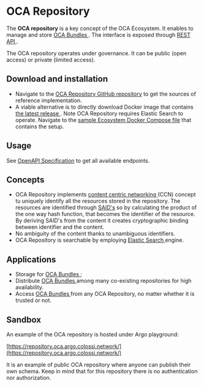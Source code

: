 # OCA Repository

The **OCA repository** is a key concept of the OCA Ecosystem. It enables to manage and store [ OCA Bundles ](/ecosystem/oca-bundle). The interface is exposed through [ REST API ](https://repository.oca.argo.colossi.network/).

The OCA repository operates under governance. It can be public (open access) or
private (limited access).

## Download and installation

- Navigate to the [OCA Repository GitHub repository](https://github.com/THCLab/oca-repository) to get the sources of reference implementation.
- A viable alternative is to directly download Docker image that contains [ the latest release ](https://hub.docker.com/r/humancolossus/oca-repository). Note OCA Repository requires Elastic Search to operate. Navigate to the [sample Ecosystem Docker Compose file](https://github.com/THCLab/oca-ecosystem/blob/main/docker-compose.yml#L22) that contains the setup.

## Usage

See [OpenAPI Specification](https://repository.oca.argo.colossi.network/) to get all available endpoints.


## Concepts

- OCA Repository implements [ content centric networking ](https://en.wikipedia.org/wiki/Content_centric_networking) (CCN) concept tu uniquely identify all the resources stored in the repository. The resources are identified through [SAID's](https://datatracker.ietf.org/doc/html/draft-ssmith-said) so by calculating the product of the one way hash function, that becomes the identifier of the resource. By deriving SAID's from the content it creates cryptographic binding between identifier and the content.
- No ambiguity of the content thanks to unambiguous identifiers.
- OCA Repository is searchable by employing [ Elastic Search ](https://www.elastic.co/) engine.


## Applications

- Storage for [ OCA Bundles ](/ecosystem/oca-bundle);
- Distribute [ OCA Bundles ](/ecosystem/oca-bundle) among many co-existing repositories for high availability.
- Access [ OCA Bundles ](/ecosystem/oca-bundle) from any OCA Repository, no matter whether it is trusted or not. 

## Sandbox

An example of the OCA repository is hosted under Argo playground:

[https://repository.oca.argo.colossi.network/](https://repository.oca.argo.colossi.network/)

It is an example of public OCA repository where anyone can publish their own schema. Keep in mind that for this repository there is no authentication nor authorization.
